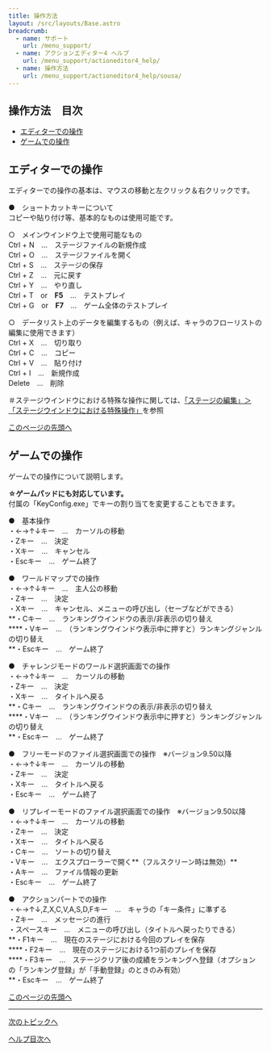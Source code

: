```yaml
---
title: 操作方法
layout: /src/layouts/Base.astro
breadcrumb:
  - name: サポート
    url: /menu_support/
  - name: アクションエディター4 ヘルプ
    url: /menu_support/actioneditor4_help/
  - name: 操作方法
    url: /menu_support/actioneditor4_help/sousa/
---
```

## 操作方法　目次

- [エディターでの操作](/menu_support/actioneditor4_help/sousa/#EDITOR)
- [ゲームでの操作](/menu_support/actioneditor4_help/sousa/#GAME)

## エディターでの操作

エディターでの操作の基本は、マウスの移動と左クリック＆右クリックです。  
  
●　ショートカットキーについて  
コピーや貼り付け等、基本的なものは使用可能です。  
  
○　メインウインドウ上で使用可能なもの  
Ctrl + N　…　ステージファイルの新規作成  
Ctrl + O　…　ステージファイルを開く  
Ctrl + S　…　ステージの保存  
Ctrl + Z　…　元に戻す  
Ctrl + Y　…　やり直し  
Ctrl + T　or　**F5**　…　テストプレイ  
Ctrl + G　or　**F7**　…　ゲーム全体のテストプレイ  
  
○　データリスト上のデータを編集するもの（例えば、キャラのフローリストの編集に使用できます）  
Ctrl + X　…　切り取り  
Ctrl + C　…　コピー  
Ctrl + V　…　貼り付け  
Ctrl + I　…　新規作成  
Delete　…　削除  
  
＃ステージウインドウにおける特殊な操作に関しては、[「ステージの編集」＞「ステージウインドウにおける特殊操作」](/menu_support/actioneditor4_help/stage/#TOKUSYUSOUSA)を参照

[このページの先頭へ](/menu_support/actioneditor4_help/sousa/)

## ゲームでの操作

ゲームでの操作について説明します。  
  
**☆ゲームパッドにも対応しています。**  
付属の「KeyConfig.exe」でキーの割り当てを変更することもできます。  
  
●　基本操作  
・←→↑↓キー　…　カーソルの移動  
・Zキー　…　決定  
・Xキー　…　キャンセル  
・Escキー　…　ゲーム終了  
  
●　ワールドマップでの操作  
・←→↑↓キー　…　主人公の移動  
・Zキー　…　決定  
・Xキー　…　キャンセル、メニューの呼び出し（セーブなどができる）  
**・Cキー　…　ランキングウインドウの表示/非表示の切り替え  
****・Vキー　…　（ランキングウインドウ表示中に押すと）ランキングジャンルの切り替え  
**・Escキー　…　ゲーム終了  
  
●　チャレンジモードのワールド選択画面での操作  
・←→↑↓キー　…　カーソルの移動  
・Zキー　…　決定  
・Xキー　…　タイトルへ戻る  
**・Cキー　…　ランキングウインドウの表示/非表示の切り替え  
****・Vキー　…　（ランキングウインドウ表示中に押すと）ランキングジャンルの切り替え  
**・Escキー　…　ゲーム終了  
  
●　フリーモードのファイル選択画面での操作　※バージョン9.50以降  
・←→↑↓キー　…　カーソルの移動  
・Zキー　…　決定  
・Xキー　…　タイトルへ戻る  
・Escキー　…　ゲーム終了  
  
●　リプレイーモードのファイル選択画面での操作　※バージョン9.50以降  
・←→↑↓キー　…　カーソルの移動  
・Zキー　…　決定  
・Xキー　…　タイトルへ戻る  
・Cキー　…　ソートの切り替え  
・Vキー　…　エクスプローラーで開く**（フルスクリーン時は無効）**  
・Aキー　…　ファイル情報の更新  
・Escキー　…　ゲーム終了  
  
●　アクションパートでの操作  
・←→↑↓,Z,X,C,V,A,S,D,Fキー　…　キャラの「キー条件」に準ずる  
・Zキー　…　メッセージの進行  
・スペースキー　…　メニューの呼び出し（タイトルへ戻ったりできる）  
**・F1キー　…　現在のステージにおける今回のプレイを保存  
****・F2キー　…　現在のステージにおける1つ前のプレイを保存  
****・F3キー　…　ステージクリア後の成績をランキングへ登録（オプションの「ランキング登録」が「手動登録」のときのみ有効）  
**・Escキー　…　ゲーム終了  

[このページの先頭へ](/menu_support/actioneditor4_help/sousa/)

---

  

[次のトピックへ](/menu_support/actioneditor4_help/gamemode/)

[ヘルプ目次へ](/menu_support/actioneditor4_help/)